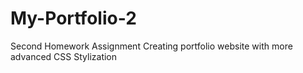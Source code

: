 # My-Portfolio-2
Second Homework Assignment Creating portfolio website with more advanced CSS Stylization 
